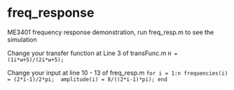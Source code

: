 # freq_response
ME3401 frequency response demonstration, run freq_resp.m to see the simulation

Change your transfer function at Line 3 of transFunc.m
`H = (1i*w+5)/(2i*w+5);`

Change your input at line 10 - 13 of freq_resp.m
`
for i = 1:n
    frequencies(i) = (2*i-1)/2*pi; 
    amplitude(i) = 8/((2*i-1)*pi);
end
`
